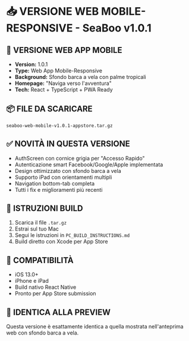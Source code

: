 # 📥 VERSIONE WEB MOBILE-RESPONSIVE - SeaBoo v1.0.1

## 🎯 VERSIONE WEB APP MOBILE
- **Version:** 1.0.1
- **Type:** Web App Mobile-Responsive
- **Background:** Sfondo barca a vela con palme tropicali
- **Homepage:** "Naviga verso l'avventura"
- **Tech:** React + TypeScript + PWA Ready

## 📦 FILE DA SCARICARE  
`seaboo-web-mobile-v1.0.1-appstore.tar.gz`

## ✅ NOVITÀ IN QUESTA VERSIONE
- AuthScreen con cornice grigia per "Accesso Rapido"
- Autenticazione smart Facebook/Google/Apple implementata
- Design ottimizzato con sfondo barca a vela
- Supporto iPad con orientamenti multipli
- Navigation bottom-tab completa
- Tutti i fix e miglioramenti più recenti

## 🚀 ISTRUZIONI BUILD
1. Scarica il file `.tar.gz`
2. Estrai sul tuo Mac
3. Segui le istruzioni in `PC_BUILD_INSTRUCTIONS.md`
4. Build diretto con Xcode per App Store

## 📱 COMPATIBILITÀ
- iOS 13.0+
- iPhone e iPad
- Build nativo React Native
- Pronto per App Store submission

## 🎯 IDENTICA ALLA PREVIEW
Questa versione è esattamente identica a quella mostrata nell'anteprima web con sfondo barca a vela.